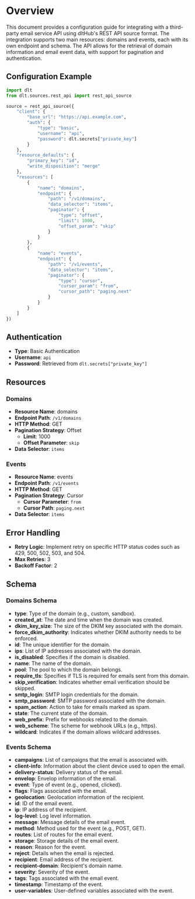 # Overview

This document provides a configuration guide for integrating with a third-party email service API using dltHub's REST API source format. The integration supports two main resources: domains and events, each with its own endpoint and schema. The API allows for the retrieval of domain information and email event data, with support for pagination and authentication.

## Configuration Example

```python
import dlt
from dlt.sources.rest_api import rest_api_source

source = rest_api_source({
    "client": {
        "base_url": "https://api.example.com",
        "auth": {
            "type": "basic",
            "username": "api",
            "password": dlt.secrets["private_key"]
        }
    },
    "resource_defaults": {
        "primary_key": "id",
        "write_disposition": "merge"
    },
    "resources": [
        {
            "name": "domains",
            "endpoint": {
                "path": "/v1/domains",
                "data_selector": "items",
                "paginator": {
                    "type": "offset",
                    "limit": 1000,
                    "offset_param": "skip"
                }
            }
        },
        {
            "name": "events",
            "endpoint": {
                "path": "/v1/events",
                "data_selector": "items",
                "paginator": {
                    "type": "cursor",
                    "cursor_param": "from",
                    "cursor_path": "paging.next"
                }
            }
        }
    ]
})
```

## Authentication

- **Type**: Basic Authentication
- **Username**: `api`
- **Password**: Retrieved from `dlt.secrets["private_key"]`

## Resources

### Domains

- **Resource Name**: domains
- **Endpoint Path**: `/v1/domains`
- **HTTP Method**: GET
- **Pagination Strategy**: Offset
  - **Limit**: 1000
  - **Offset Parameter**: `skip`
- **Data Selector**: `items`

### Events

- **Resource Name**: events
- **Endpoint Path**: `/v1/events`
- **HTTP Method**: GET
- **Pagination Strategy**: Cursor
  - **Cursor Parameter**: `from`
  - **Cursor Path**: `paging.next`
- **Data Selector**: `items`

## Error Handling

- **Retry Logic**: Implement retry on specific HTTP status codes such as 429, 500, 502, 503, and 504.
- **Max Retries**: 3
- **Backoff Factor**: 2

## Schema

### Domains Schema

- **type**: Type of the domain (e.g., custom, sandbox).
- **created_at**: The date and time when the domain was created.
- **dkim_key_size**: The size of the DKIM key associated with the domain.
- **force_dkim_authority**: Indicates whether DKIM authority needs to be enforced.
- **id**: The unique identifier for the domain.
- **ips**: List of IP addresses associated with the domain.
- **is_disabled**: Specifies if the domain is disabled.
- **name**: The name of the domain.
- **pool**: The pool to which the domain belongs.
- **require_tls**: Specifies if TLS is required for emails sent from this domain.
- **skip_verification**: Indicates whether email verification should be skipped.
- **smtp_login**: SMTP login credentials for the domain.
- **smtp_password**: SMTP password associated with the domain.
- **spam_action**: Action to take for emails marked as spam.
- **state**: The current state of the domain.
- **web_prefix**: Prefix for webhooks related to the domain.
- **web_scheme**: The scheme for webhook URLs (e.g., https).
- **wildcard**: Indicates if the domain allows wildcard addresses.

### Events Schema

- **campaigns**: List of campaigns that the email is associated with.
- **client-info**: Information about the client device used to open the email.
- **delivery-status**: Delivery status of the email.
- **envelop**: Envelop information of the email.
- **event**: Type of event (e.g., opened, clicked).
- **flags**: Flags associated with the email.
- **geolocation**: Geolocation information of the recipient.
- **id**: ID of the email event.
- **ip**: IP address of the recipient.
- **log-level**: Log level information.
- **message**: Message details of the email event.
- **method**: Method used for the event (e.g., POST, GET).
- **routes**: List of routes for the email event.
- **storage**: Storage details of the email event.
- **reason**: Reason for the event.
- **reject**: Details when the email is rejected.
- **recipient**: Email address of the recipient.
- **recipient-domain**: Recipient's domain name.
- **severity**: Severity of the event.
- **tags**: Tags associated with the email event.
- **timestamp**: Timestamp of the event.
- **user-variables**: User-defined variables associated with the event.
